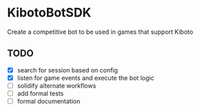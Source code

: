 # KibotoBotSDK
Create a competitive bot to be used in games that support Kiboto

## TODO
- [x] search for session based on config
- [x] listen for game events and execute the bot logic
- [ ] solidify alternate workflows
- [ ] add formal tests
- [ ] formal documentation
